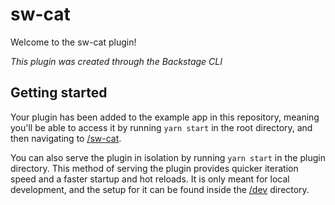# sw-cat

Welcome to the sw-cat plugin!

_This plugin was created through the Backstage CLI_

## Getting started

Your plugin has been added to the example app in this repository, meaning you'll be able to access it by running `yarn start` in the root directory, and then navigating to [/sw-cat](http://localhost:3000/sw-cat).

You can also serve the plugin in isolation by running `yarn start` in the plugin directory.
This method of serving the plugin provides quicker iteration speed and a faster startup and hot reloads.
It is only meant for local development, and the setup for it can be found inside the [/dev](./dev) directory.
